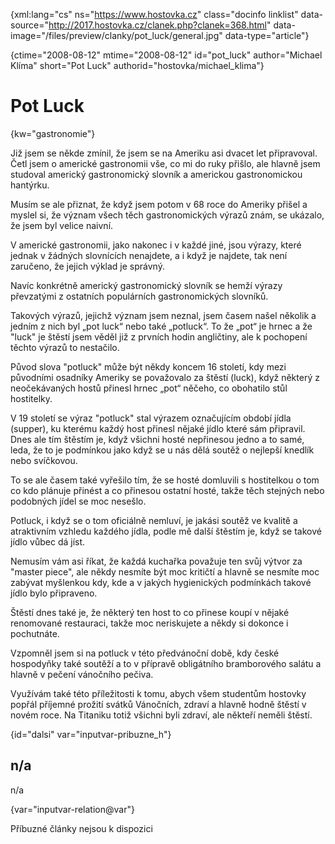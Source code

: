 
{xml:lang="cs" ns="https://www.hostovka.cz" class="docinfo linklist" data-source="http://2017.hostovka.cz/clanek.php?clanek=368.html" data-image="/files/preview/clanky/pot_luck/general.jpg" data-type="article"}

{ctime="2008-08-12" mtime="2008-08-12" id="pot\_luck" author="Michael Klíma" short="Pot Luck" authorid="hostovka/michael\_klima"}

# Pot Luck

<!-- generated attribute kw by user_updatekw.sh on 2020-07-05, do not edit -->

{kw="gastronomie"}

Již jsem se někde zmínil, že jsem se na Ameriku asi dvacet let připravoval. Četl jsem o americké gastronomii vše, co mi do ruky přišlo, ale hlavně jsem studoval americký gastronomický slovník a americkou gastronomickou hantýrku.

Musím se ale přiznat, že když jsem potom v 68 roce do Ameriky přišel a myslel si, že význam všech těch gastronomických výrazů znám, se ukázalo, že jsem byl velice naivní.

V americké gastronomii, jako nakonec i v každé jiné, jsou výrazy, které jednak v žádných slovnících nenajdete, a i když je najdete, tak není zaručeno, že jejich výklad je správný.

Navíc konkrétně americký gastronomický slovník se hemží výrazy převzatými z ostatních populárních gastronomických slovníků.

Takových výrazů, jejichž význam jsem neznal, jsem časem našel několik a jedním z nich byl „pot luck“ nebo také „potluck“. To že „pot“ je hrnec a že "luck" je štěstí jsem věděl již z prvních hodin angličtiny, ale k pochopení těchto výrazů to nestačilo.

Původ slova "potluck" může být někdy koncem 16 století, kdy mezi původními osadníky Ameriky se považovalo za štěstí (luck), když některý z neočekávaných hostů přinesl hrnec „pot“ něčeho, co obohatilo stůl hostitelky.

V 19 století se výraz "potluck" stal výrazem označujícím období jídla (supper), ku kterému každý host přinesl nějaké jídlo které sám připravil. Dnes ale tím štěstím je, když všichni hosté nepřinesou jedno a to samé, leda, že to je podmínkou jako když se u nás dělá soutěž o nejlepší knedlík nebo svíčkovou.

To se ale časem také vyřešilo tím, že se hosté domluvili s hostitelkou o tom co kdo plánuje přinést a co přinesou ostatní hosté, takže těch stejných nebo podobných jídel se moc nesešlo.

Potluck, i když se o tom oficiálně nemluví, je jakási soutěž ve kvalitě a atraktivním vzhledu každého jídla, podle mě další štěstím je, když se takové jídlo vůbec dá jíst.

Nemusím vám asi říkat, že každá kuchařka považuje ten svůj výtvor za "master piece", ale někdy nesmíte být moc kritičtí a hlavně se nesmíte moc zabývat myšlenkou kdy, kde a v jakých hygienických podmínkách takové jídlo bylo připraveno.

Štěstí dnes také je, že některý ten host to co přinese koupí v nějaké renomované restauraci, takže moc neriskujete a někdy si dokonce i pochutnáte.

Vzpomněl jsem si na potluck v této předvánoční době, kdy české hospodyňky také soutěží a to v přípravě obligátního bramborového salátu a hlavně v pečení vánočního pečiva.

Využívám také této příležitosti k tomu, abych všem studentům hostovky popřál příjemné prožití svátků Vánočních, zdraví a hlavně hodně štěstí v novém roce. Na Titaniku totiž všichni byli zdraví, ale někteří neměli štěstí.

{id="dalsi" var="inputvar-pribuzne_h"}

## n/a

n/a

{var="inputvar-relation@var"}

Příbuzné články nejsou k dispozici

